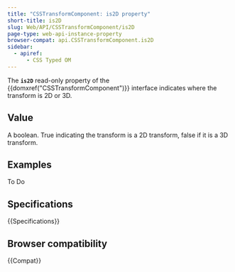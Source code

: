 ```yaml
---
title: "CSSTransformComponent: is2D property"
short-title: is2D
slug: Web/API/CSSTransformComponent/is2D
page-type: web-api-instance-property
browser-compat: api.CSSTransformComponent.is2D
sidebar:
  - apiref:
      - CSS Typed OM
---
```


The **`is2D`** read-only property of the {{domxref("CSSTransformComponent")}} interface indicates where the transform is 2D or 3D.

## Value

A boolean. True indicating the transform is a 2D transform, false if it is a 3D
transform.

## Examples

To Do

## Specifications

{{Specifications}}

## Browser compatibility

{{Compat}}
